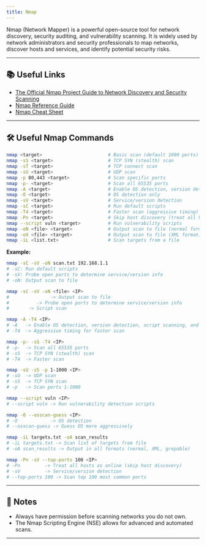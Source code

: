 ```yaml
---
title: Nmap
---
```


Nmap (Network Mapper) is a powerful open-source tool for network discovery, security auditing, and vulnerability scanning. It is widely used by network administrators and security professionals to map networks, discover hosts and services, and identify potential security risks.

---

## 📚 Useful Links

- [The Official Nmap Project Guide to Network Discovery and Security Scanning](https://nmap.org/book/toc.html)
- [Nmap Reference Guide](https://nmap.org/book/man.html)
- [Nmap Cheat Sheet](https://www.stationx.net/nmap-cheat-sheet/)

---

## 🛠️ Useful Nmap Commands

```sh
nmap <target>                        # Basic scan (default 1000 ports)
nmap -sS <target>                    # TCP SYN (stealth) scan
nmap -sT <target>                    # TCP connect scan
nmap -sU <target>                    # UDP scan
nmap -p 80,443 <target>              # Scan specific ports
nmap -p- <target>                    # Scan all 65535 ports
nmap -A <target>                     # Enable OS detection, version detection, script scanning, and traceroute
nmap -O <target>                     # OS detection only
nmap -sV <target>                    # Service/version detection
nmap -sC <target>                    # Run default scripts
nmap -T4 <target>                    # Faster scan (aggressive timing)
nmap -Pn <target>                    # Skip host discovery (treat all hosts as online)
nmap --script vuln <target>          # Run vulnerability scripts
nmap -oN <file> <target>             # Output scan to file (normal format)
nmap -oX <file> <target>             # Output scan to file (XML format)
nmap -iL <list.txt>                  # Scan targets from a file
```

**Example:**

```sh
nmap -sC -sV -oN scan.txt 192.168.1.1
# -sC: Run default scripts
# -sV: Probe open ports to determine service/version info
# -oN: Output scan to file

nmap -sC -sV -oN <file> <IP>
#               -> Output scan to file
#          -> Probe open ports to determine service/version info
#       -> Script scan

nmap -A -T4 <IP>
# -A   -> Enable OS detection, version detection, script scanning, and traceroute
# -T4  -> Aggressive timing for faster scan

nmap -p- -sS -T4 <IP>
# -p-  -> Scan all 65535 ports
# -sS  -> TCP SYN (stealth) scan
# -T4  -> Faster scan

nmap -sU -sS -p 1-1000 <IP>
# -sU  -> UDP scan
# -sS  -> TCP SYN scan
# -p   -> Scan ports 1-1000

nmap --script vuln <IP>
# --script vuln -> Run vulnerability detection scripts

nmap -O --osscan-guess <IP>
# -O            -> OS detection
# --osscan-guess -> Guess OS more aggressively

nmap -iL targets.txt -oA scan_results
# -iL targets.txt -> Scan list of targets from file
# -oA scan_results -> Output in all formats (normal, XML, grepable)

nmap -Pn -sV --top-ports 100 <IP>
# -Pn         -> Treat all hosts as online (skip host discovery)
# -sV         -> Service/version detection
# --top-ports 100 -> Scan top 100 most common ports
```

---

## 📝 Notes

- Always have permission before scanning networks you do not own.
- The Nmap Scripting Engine (NSE) allows for advanced and automated scans.

---
